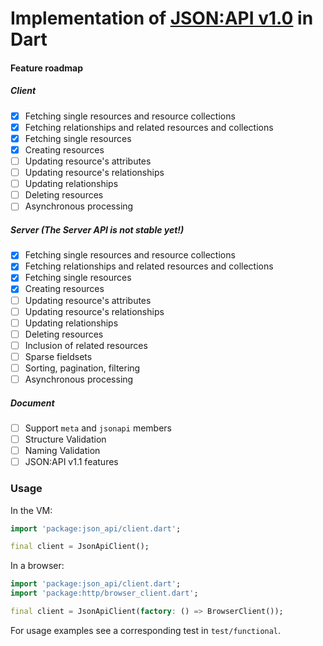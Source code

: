 # Implementation of [JSON:API v1.0](http://jsonapi.org) in Dart

#### Feature roadmap
##### Client
- [x] Fetching single resources and resource collections
- [x] Fetching relationships and related resources and collections
- [x] Fetching single resources
- [x] Creating resources
- [ ] Updating resource's attributes
- [ ] Updating resource's relationships
- [ ] Updating relationships
- [ ] Deleting resources
- [ ] Asynchronous processing 

##### Server (The Server API is not stable yet!)
- [x] Fetching single resources and resource collections
- [x] Fetching relationships and related resources and collections
- [x] Fetching single resources
- [x] Creating resources
- [ ] Updating resource's attributes
- [ ] Updating resource's relationships
- [ ] Updating relationships
- [ ] Deleting resources
- [ ] Inclusion of related resources 
- [ ] Sparse fieldsets 
- [ ] Sorting, pagination, filtering
- [ ] Asynchronous processing 

##### Document
- [ ] Support `meta` and `jsonapi` members
- [ ] Structure Validation
- [ ] Naming Validation
- [ ] JSON:API v1.1 features

### Usage
In the VM:
```dart
import 'package:json_api/client.dart';

final client = JsonApiClient();
```

In a browser:
```dart
import 'package:json_api/client.dart';
import 'package:http/browser_client.dart';

final client = JsonApiClient(factory: () => BrowserClient());
```

For usage examples see a corresponding test in `test/functional`.